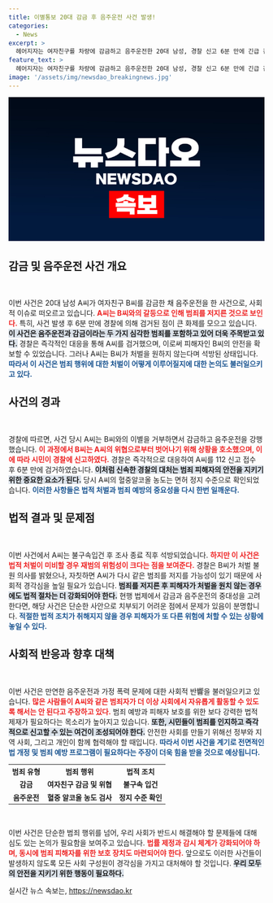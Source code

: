 ```yaml
---
title: 이별통보 20대 감금 후 음주운전 사건 발생!
categories:
  - News
excerpt: >
  헤어지자는 여자친구를 차량에 감금하고 음주운전한 20대 남성, 경찰 신고 6분 만에 긴급 검거! 충격적인 사건의 전말과 파장이 궁금하다면 클릭해 보세요!
feature_text: >
  헤어지자는 여자친구를 차량에 감금하고 음주운전한 20대 남성, 경찰 신고 6분 만에 긴급 검거! 충격적인 사건의 전말과 파장이 궁금하다면 클릭해 보세요!
image: '/assets/img/newsdao_breakingnews.jpg'
---
```


<p><img src="/assets/img/newsdao_breakingnews.jpg" alt="flaretime 속보" /></p>

<h2 data-ke-size="size26">감금 및 음주운전 사건 개요</h2>

<p data-ke-size="size16">&nbsp;</p>

<p>이번 사건은 20대 남성 A씨가 여자친구 B씨를 감금한 채 음주운전을 한 사건으로, 사회적 이슈로 떠오르고 있습니다. <b><span style="color: #ee2323;">A씨는 B씨와의 갈등으로 인해 범죄를 저지른 것으로 보인다.</span></b> 특히, 사건 발생 후 6분 만에 경찰에 의해 검거된 점이 큰 화제를 모으고 있습니다. <b><span style="background-color: #21538527;">이 사건은 음주운전과 감금이라는 두 가지 심각한 범죄를 포함하고 있어 더욱 주목받고 있다.</span></b> 경찰은 즉각적인 대응을 통해 A씨를 검거했으며, 이로써 피해자인 B씨의 안전을 확보할 수 있었습니다. 그러나 A씨는 B씨가 처벌을 원하지 않는다며 석방된 상태입니다. <b><span style="color: #1a5490;">따라서 이 사건은 범죄 행위에 대한 처벌이 어떻게 이루어질지에 대한 논의도 불러일으키고 있다.</span></b></p>

<h2 data-ke-size="size26">사건의 경과</h2>

<p data-ke-size="size16">&nbsp;</p>

<p>경찰에 따르면, 사건 당시 A씨는 B씨와의 이별을 거부하면서 감금하고 음주운전을 강행했습니다. <b><span style="color: #ee2323;">이 과정에서 B씨는 A씨의 위협으로부터 벗어나기 위해 상황을 호소했으며, 이에 따라 시민이 경찰에 신고하였다.</span></b> 경찰은 즉각적으로 대응하여 A씨를 112 신고 접수 후 6분 만에 검거하였습니다. <b><span style="background-color: #21538527;">이처럼 신속한 경찰의 대처는 범죄 피해자의 안전을 지키기 위한 중요한 요소가 된다.</span></b> 당시 A씨의 혈중알코올 농도는 면허 정지 수준으로 확인되었습니다. <b><span style="color: #1a5490;">이러한 사항들은 법적 처벌과 범죄 예방의 중요성을 다시 한번 일깨운다.</span></b></p>

<h2 data-ke-size="size26">법적 결과 및 문제점</h2>

<p data-ke-size="size16">&nbsp;</p>

<p>이번 사건에서 A씨는 불구속입건 후 조사 종료 직후 석방되었습니다. <b><span style="color: #ee2323;">하지만 이 사건은 법적 처벌이 미비할 경우 재범의 위험성이 크다는 점을 보여준다.</span></b> 경찰은 B씨가 처벌 불원 의사를 밝혔으나, 자칫하면 A씨가 다시 같은 범죄를 저지를 가능성이 있기 때문에 사회적 경각심을 높일 필요가 있습니다. <b><span style="background-color: #21538527;">범죄를 저지른 후 피해자가 처벌을 원치 않는 경우에도 법적 절차는 더 강화되어야 한다.</span></b> 현행 법제에서 감금과 음주운전의 중대성을 고려한다면, 해당 사건은 단순한 사안으로 치부되기 어려운 점에서 문제가 있음이 분명합니다. <b><span style="color: #1a5490;">적절한 법적 조치가 취해지지 않을 경우 피해자가 또 다른 위험에 처할 수 있는 상황에 놓일 수 있다.</span></b></p>

<h2 data-ke-size="size26">사회적 반응과 향후 대책</h2>

<p data-ke-size="size16">&nbsp;</p>

<p>이번 사건은 만연한 음주운전과 가정 폭력 문제에 대한 사회적 반響을 불러일으키고 있습니다. <b><span style="color: #ee2323;">많은 사람들이 A씨와 같은 범죄자가 더 이상 사회에서 자유롭게 활동할 수 있도록 해서는 안 된다고 주장하고 있다.</span></b> 범죄 예방과 피해자 보호를 위한 보다 강력한 법적 제재가 필요하다는 목소리가 높아지고 있습니다. <b><span style="background-color: #21538527;">또한, 시민들이 범죄를 인지하고 즉각적으로 신고할 수 있는 여건이 조성되어야 한다.</span></b> 안전한 사회를 만들기 위해선 정부와 지역 사회, 그리고 개인이 함께 협력해야 할 때입니다. <b><span style="color: #1a5490;">따라서 이번 사건을 계기로 전면적인 법 개정 및 범죄 예방 프로그램이 필요하다는 주장이 더욱 힘을 받을 것으로 예상됩니다.</span></b></p>

<table>
    <tr>
        <th style="text-align: center; height: 17px;"><b>범죄 유형</b></th>
        <th style="text-align: center; height: 17px;"><b>범죄 행위</b></th>
        <th style="text-align: center; height: 17px;"><b>법적 조치</b></th>
    </tr>
    <tr>
        <td style="text-align: center; height: 17px;"><b>감금</b></td>
        <td style="text-align: center; height: 17px;"><b>여자친구 감금 및 위협</b></td>
        <td style="text-align: center; height: 17px;"><b>불구속 입건</b></td>
    </tr>
    <tr>
        <td style="text-align: center; height: 17px;"><b>음주운전</b></td>
        <td style="text-align: center; height: 17px;"><b>혈중 알코올 농도 검사</b></td>
        <td style="text-align: center; height: 17px;"><b>정지 수준 확인</b></td>
    </tr>
</table>

<p data-ke-size="size16">&nbsp;</p> 

<p>이번 사건은 단순한 범죄 행위를 넘어, 우리 사회가 반드시 해결해야 할 문제들에 대해 심도 있는 논의가 필요함을 보여주고 있습니다. <b><span style="color: #ee2323;">법률 제정과 감시 체계가 강화되어야 하며, 동시에 범죄 피해자를 위한 보호 장치도 마련되어야 한다.</span></b> 앞으로도 이러한 사건들이 발생하지 않도록 모든 사회 구성원이 경각심을 가지고 대처해야 할 것입니다. <b><span style="background-color: #21538527;">우리 모두의 안전을 지키기 위한 행동이 필요하다.</span></b></p>
실시간 뉴스 속보는, <a href="https://newsdao.kr" rel="dofollow">https://newsdao.kr</a>


